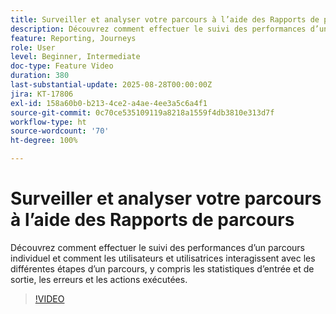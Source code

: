 ```yaml
---
title: Surveiller et analyser votre parcours à l’aide des Rapports de parcours
description: Découvrez comment effectuer le suivi des performances d’un parcours individuel et comment les utilisateurs et utilisatrices interagissent avec les différentes étapes d’un parcours, y compris les statistiques d’entrée et de sortie, les erreurs et les actions exécutées.
feature: Reporting, Journeys
role: User
level: Beginner, Intermediate
doc-type: Feature Video
duration: 380
last-substantial-update: 2025-08-28T00:00:00Z
jira: KT-17806
exl-id: 158a60b0-b213-4ce2-a4ae-4ee3a5c6a4f1
source-git-commit: 0c70ce535109119a8218a1559f4db3810e313d7f
workflow-type: ht
source-wordcount: '70'
ht-degree: 100%

---
```


# Surveiller et analyser votre parcours à l’aide des Rapports de parcours

Découvrez comment effectuer le suivi des performances d’un parcours individuel et comment les utilisateurs et utilisatrices interagissent avec les différentes étapes d’un parcours, y compris les statistiques d’entrée et de sortie, les erreurs et les actions exécutées.

>[!VIDEO](https://video.tv.adobe.com/v/3470710/?learn=on&enablevpops)
